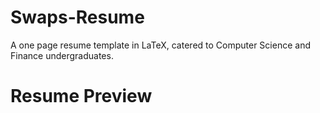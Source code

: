 # Swaps-Resume
A one page resume template in LaTeX, catered to Computer Science and Finance undergraduates.

# Resume Preview


